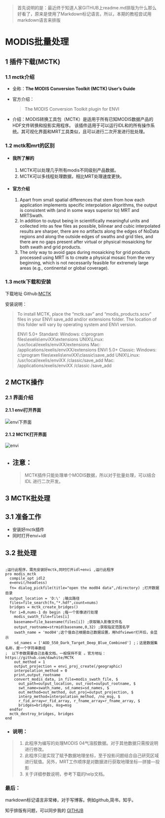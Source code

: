 > 首先说明的是：最近终于知道人家GITHUB上readme.md排版为什么那么好看了，原来是使用了Markdown标记语言。所以，本期的教程尝试用markdown语言来排版

# MODIS批量处理

## 1 插件下载(MCTK)

### 1.1 mctk介绍

* 全称：**The MODIS Conversion Toolkit (MCTK) User’s Guide** 

* 官方介绍：

  > The MODIS Conversion Toolkit plugin for ENVI

* 介绍：MODIS转换工具包（MCTK）是适用于所有已知MODIS数据产品的HDF文件转换和投影实用程序。 该插件适用于可以运行IDL和的所有操作系统。其可视化界面和MRT工具类似，且可以进行二次开发进行批处理。

### 1.2 mctk和mrt的区别

* #### 我所了解的

  1. MCTK可以处理几乎所有modis不同级别产品数据。
  2. MCTK可以多线程处理数据，相比MRT处理速度更快。

* #### 官方介绍

  1. Apart from small spatial differences that stem from how each application implements specific interpolation algorithms, the output is consistent with (and in some ways superior to) MRT and MRTSwath. 
  2. In addition to output being in scientifically meaningful units and collected into as few files as possible, bilinear and cubic interpolated results are sharper, there are no artifacts along the edges of NoData regions and along the outside edges of swaths and grid tiles, and there are no gaps present after virtual or physical mosaicking for both swath and grid products. 
  3. The only way to avoid gaps during mosaicking for grid products processed using MRT is to create a physical mosaic from the very beginning, which is not necessarily feasible for extremely large areas (e.g., continental or global coverage).

### 1.3  mctk下载和安装

下载地址 Github:[MCTK](<https://github.com/dawhite/MCTK/releases>)

安装说明：

> To install MCTK, place the “mctk.sav” and “modis_products.scsv” files in your ENVI save_add
> and/or extensions folder. The location of this folder will vary by operating system and ENVI
> version.
>
> ENVI 5.0+ Standard: Windows: c:\program files\exelis\enviXX\extensions
> UNIX\Linux: /usr/local/exelis/enviXX/extensions
> Mac: /applications/exelis/enviXX/extensions
> ENVI 5.0+ Classic: Windows: c:\program files\exelis\enviXX\classic\save_add
> UNIX\Linux: /usr/local/exelis/enviXX /classic/save_add
> Mac: /applications/exelis/enviXX /classic /save_add

## 2 MCTK操作

 ### 2.1 界面介绍

#### 2.1.1 envi打开界面

![envi下界面](https://i.loli.net/2019/05/23/5ce65ddf7c89510832.png)

#### 2.1.2 MCTK打开界面

![envi](https://i.loli.net/2019/05/23/5ce65e7cc7e2588597.png)



* ## 注意： ##

  > MCTK插件只能处理单个MODIS数据，所以对于批量处理，可以结合IDL 进行二次开发。

  

## 3 MCTK批处理

## 3.1  准备工作

* 安装好mctk插件
* 同时打开envi+idl

## 3.2 批处理

```idl

;运行此程序，需先安装好mctk,同时打开idl+envi ,运行此程序
pro modis_mctk
  compile_opt idl2
  e=envi(/headless)
  fn= dialog_pickfile(title="open the mod04 data",/directory) ;打开数据目录
  output_location = 'D:\' ;输出路径
  files=file_search(fn,"*.hdf",count=nums)
  bridges = mctk_create_bridges()
  for i=0,nums-1 do begin ;每一个影像进行处理
    modis_swath_file=files[i]
    basename=file_basename(files[i]) ;获取输入影像文件名
    output_rootname=strmid(basename,0,32) ;获取指定范围名字
    swath_name = 'mod04';这个值自己根据自己数据设置，用hdfviewer打开后，会显示
    sd_names = ['AOD_550_Dark_Target_Deep_Blue_Combined'] ;；这是数据集名称，是一个字符串数组
;  以下参数需要自己去看文档，一般保持不变 。官方地址：https://github.com/dawhite/MCTK
    out_method = 1 
    output_projection = envi_proj_create(/geographic)
    interpolation_method = 0
    print,output_rootname
    convert_modis_data, in_file=modis_swath_file, $
      out_path=output_location, out_root=output_rootname, $
      swt_name=swath_name, sd_names=sd_names, $
      out_method=out_method, out_proj=output_projection, $
      interp_method=interpolation_method, /no_msg, $
      r_fid_array=r_fid_array, r_fname_array=r_fname_array, $
      bridges=bridges, msg=msg
  endfor
  mctk_destroy_bridges, bridges
end
```

* ### 说明：

> 1.  此程序为编写的处理MODIS 04气溶胶数据。对于其他数据只需按说明进行修改。
> 2.  此程序只是实现了赋予数据地理坐标，至于投影问题结合自己研究区域进行赋值。另外，MRT工作顺序是对数据进行获取地理坐标—拼接—投影
> 3. 关于详细参数说明，参考下载的help文档。



### 最后：

markdown标记语言非常棒，对于写博客。例如github,简书，知乎。

知乎排版有问题，可以同步我的 [GITHUB](<https://github.com/max19951001?tab=repositories>)